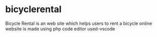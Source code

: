 # bicyclerental
Bicycle Rental is an web site which helps users to rent a bicycle online
website is made using php
code editor used-vscode

